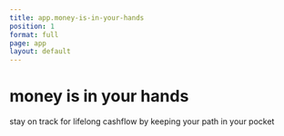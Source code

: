 ```yaml
---
title: app.money-is-in-your-hands
position: 1
format: full
page: app
layout: default
---
```


# money is in your hands
stay on track for lifelong cashflow by keeping your path in your pocket